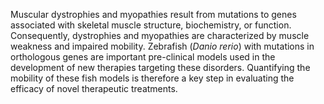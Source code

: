 Muscular dystrophies and myopathies result from mutations to genes associated with skeletal muscle structure, biochemistry, or function.
Consequently, dystrophies and myopathies are characterized by muscle weakness and impaired mobility. 
Zebrafish (*Danio rerio*) with mutations in orthologous genes are important pre-clinical models used in the development of new therapies targeting these disorders.
Quantifying the mobility of these fish models is therefore a key step in evaluating the efficacy of novel therapeutic treatments.

